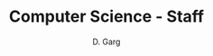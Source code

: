 ---
layout: profile
fname: Deepti
lname: Garg
prefix: Mrs
name: Mrs. Deepti Garg
department: Computer Science
title: Computer Science - Staff
position: Senior Lecturer
subtitle: D. Garg
qualifications:
    - BSc Computer Sicence, (Banasthali Vidyapeeth, India)
    - MSc Computer Sicence, (Banasthali Vidyapeeth, India)
office: Block 232, Office 244 
email: deepti@mopipi.ub.bw
phone: 355-2957
img: csteam_dg.png



bio: Mrs Garg is working as Senior lecturer at the Department of Computer Science.

areas: Mrs Garg has taught courses in the undergraduate programme offered by the Department right from level 1 to level 4. These include CSI 392 – Human Computer Interaction, CSI 482– Information Systems Engineering, CSI – Database Concepts, ICT 121- Computing Skills fundamental I, ICT 122- Computing Skills fundamental II, CSI 243- Functional programming. She participates in Industrial attachments supervision in the department and also supervises final year undergraduate student’s project. 

research: Mrs. Garg has 10 journal publications to her credit and has participated in several National and International conferences. Her research interests are adoption of IT in developing countries and developing methodology for Website evaluation. She has taken lead in studying the adoption factor of 3G technology in developing countries to identify new factor of adoption. 

publications:         

professional: She is long standing Secretary to Computer science board, member of graduate board and served as ICT coordinator. Mrs. Garg is one of the founder members of Academy of science of Botswana, established in 2015 and Computer Society of Botswana. From time to time she has been reviewing technical papers for conferences and has examined several master’s thesis. 

community: Mrs Garg is involved in Supporting Living and Learning Community program of UB from 2010 -2015. She is working as friends of community in supporting academic activities of students. She is involved in upgrading IT skills of Primary and secondary school teachers in Botswana and South Africa where she conducts training sessions from time to time.

---